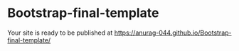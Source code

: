 # Bootstrap-final-template
 Your site is ready to be published at https://anurag-044.github.io/Bootstrap-final-template/
